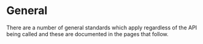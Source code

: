 # General

There are a number of general standards which apply regardless of the API being called and these are documented in the pages that follow.

